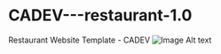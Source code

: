 # CADEV---restaurant-1.0
Restaurant Website Template - CADEV
![Image Alt text](https://github.com/AntonisChristaki/CADEV---restaurant-1.0/assets/140750756/30ec90f1-461d-4873-b706-b73552f406a8)
